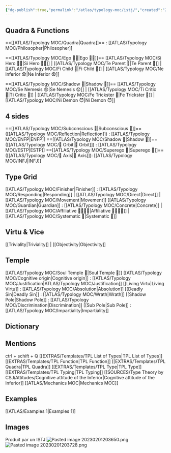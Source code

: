 ```yaml
---
{"dg-publish":true,"permalink":"/atlas/typology-moc/istj/","created":"2023-01-05T13:44:15.646+01:00","updated":"2023-04-05T10:27:06.761+02:00"}
---
```



## Quadra & Functions

==[[ATLAS/Typology MOC/Quadra\|Quadra]]== : [[ATLAS/Typology MOC/Philosopher\|Philosopher]] 

==[[ATLAS/Typology MOC/Ego 🙋‍♂️\|Ego 🙋‍♂️]]==
[[ATLAS/Typology MOC/Si Hero 🦸‍♂️\|Si Hero 🦸‍♂️]] | [[ATLAS/Typology MOC/Te Parent 🤨\|Te Parent 🤨]] | [[ATLAS/Typology MOC/Fi Child 🧒\|Fi Child 🧒]] | [[ATLAS/Typology MOC/Ne Inferior 😨\|Ne Inferior 😨]]

==[[ATLAS/Typology MOC/Shadow 👤\|Shadow 👤]]== 
[[ATLAS/Typology MOC/Se Nemesis 😟\|Se Nemesis 😟]] | [[ATLAS/Typology MOC/Ti Critic 🤔\|Ti Critic 🤔]] | [[ATLAS/Typology MOC/Fe Trickster 🤡\|Fe Trickster 🤡]] | [[ATLAS/Typology MOC/Ni Demon 😈\|Ni Demon 😈]]

## 4 sides  
==[[ATLAS/Typology MOC/Subconscious 🤸\|Subconscious 🤸]]== ([[ATLAS/Typology MOC/Reflection\|Reflection]]) : [[ATLAS/Typology MOC/ENFP\|ENFP]]
==[[ATLAS/Typology MOC/Shadow 👤\|Shadow 👤]]== ([[ATLAS/Typology MOC/🔄 Orbit\|🔄 Orbit]]) : [[ATLAS/Typology MOC/ESTP\|ESTP]]
==[[ATLAS/Typology MOC/Superego 👹\|Superego 👹]]== ([[ATLAS/Typology MOC/🧲 Axis\|🧲 Axis]]):   [[ATLAS/Typology MOC/INFJ\|INFJ]]

## Type Grid 
[[ATLAS/Typology MOC/Finisher\|Finisher]] : [[ATLAS/Typology MOC/Responding\|Responding]] | [[ATLAS/Typology MOC/Direct\|Direct]] | [[ATLAS/Typology MOC/Movement\|Movement]]
[[ATLAS/Typology MOC/Guardian\|Guardian]]  : [[ATLAS/Typology MOC/Concrete\|Concrete]] | [[ATLAS/Typology MOC/Affiliative 👨‍👩‍👧‍👦\|Affiliative 👨‍👩‍👧‍👦]] | [[ATLAS/Typology MOC/Systematic 🔧\|Systematic 🔧]] 

## Virtu & Vice
[[Triviality\|Triviality]] |  [[Objectivity\|Objectivity]]
 
## Temple 
[[ATLAS/Typology MOC/Soul Temple 👥\|Soul Temple 👥]]
[[ATLAS/Typology MOC/Cognitive origin\|Cognitive origin]] : [[ATLAS/Typology MOC/Justification\|ATLAS/Typology MOC/Justification]]
[[Living Virtu\|Living Virtu]] : [[ATLAS/Typology MOC/Absolution\|Absolution]]
[[Deadly Sin\|Deadly Sin]] : [[ATLAS/Typology MOC/Wrath\|Wrath]]
[[Shadow Pole\|Shadow Pole]] : [[ATLAS/Typology MOC/Discrimination\|Discrimination]]
[[Sub Pole\|Sub Pole]] : [[ATLAS/Typology MOC/Impartiality\|Impartiality]]

## Dictionary


## Mentions 
ctrl + schift + Q
[[EXTRAS/Templates/TPL List of Types\|TPL List of Types]]
[[EXTRAS/Templates/TPL Function\|TPL Function]]
[[EXTRAS/Templates/TPL Quadra\|TPL Quadra]]
[[EXTRAS/Templates/TPL Type\|TPL Type]]
[[EXTRAS/Templates/TPL Typing\|TPL Typing]]
[[SOURCES/Type Theory by CSJ/Attitudes/Cognitive attitude of the Inferior\|Cognitive attitude of the Inferior]]
[[ATLAS/Mechanics MOC\|Mechanics MOC]]

## Examples 
[[ATLAS/Examples 1\|Examples 1]] 


## Images
Produit par un ISTJ 
![Pasted image 20230201203650.png](/img/user/EXTRAS/Images/Pasted%20image%2020230201203650.png)
![Pasted image 20230201203728.png](/img/user/EXTRAS/Images/Pasted%20image%2020230201203728.png)
